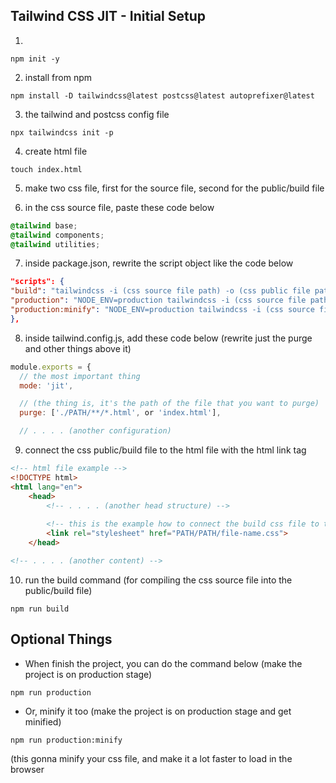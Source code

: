 ## Tailwind CSS JIT - Initial Setup 

1. 
```
npm init -y
```

2. install from npm 
```
npm install -D tailwindcss@latest postcss@latest autoprefixer@latest
```

3. the tailwind and postcss config file
```
npx tailwindcss init -p
```

4. create html file
```
touch index.html
```

5. make two css file, first for the source file, second for the public/build file

6. in the css source file, paste these code below
```css
@tailwind base;
@tailwind components;
@tailwind utilities;
```

7. inside package.json, rewrite the script object like the code below
```json
"scripts": {
"build": "tailwindcss -i (css source file path) -o (css public file path) --watch",
"production": "NODE_ENV=production tailwindcss -i (css source file path) -o (css public file path)",
"production:minify": "NODE_ENV=production tailwindcss -i (css source file path) -o (css public file path) --minify"
},
```

8. inside tailwind.config.js, add these code below (rewrite just the purge and other things above it)
```javascript
module.exports = {
  // the most important thing
  mode: 'jit',

  // (the thing is, it's the path of the file that you want to purge)
  purge: ['./PATH/**/*.html', or 'index.html'],

  // . . . . (another configuration)
```
9. connect the css public/build file to the html file with the html link tag
```html
<!-- html file example -->
<!DOCTYPE html>
<html lang="en">
    <head>
        <!-- . . . . (another head structure) -->
        
        <!-- this is the example how to connect the build css file to the html file -->
        <link rel="stylesheet" href="PATH/PATH/file-name.css">
    </head>

<!-- . . . . (another content) -->
```

10. run the build command (for compiling the css source file into the public/build file) 
```
npm run build
```


## Optional Things
- When finish the project, you can do the command below (make the project is on production stage)
```
npm run production
``` 

- Or, minify it too (make the project is on production stage and get minified)
```
npm run production:minify
```
(this gonna minify your css file, and make it a lot faster to load in the browser
